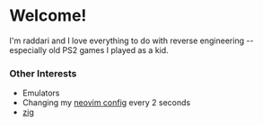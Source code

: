 # Welcome!
I'm raddari and I love everything to do with reverse engineering -- especially old PS2 games I played as a kid.

### Other Interests
- Emulators
- Changing my [neovim config](https://github.com/raddari/init.nvim) every 2 seconds
- [zig](https://ziglang.org/)
